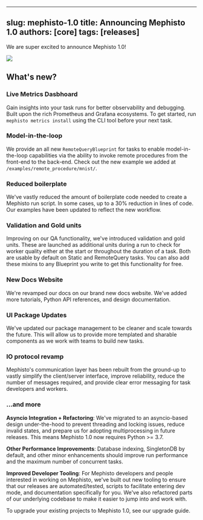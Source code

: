 <!---
  Copyright (c) Meta Platforms and its affiliates.
  This source code is licensed under the MIT license found in the
  LICENSE file in the root directory of this source tree.
-->

---
slug: mephisto-1.0
title: Announcing Mephisto 1.0
authors: [core]
tags: [releases]
---

We are super excited to announce Mephisto 1.0! 

![](/img/Mephisto1.0.png)

## What's new?

### **Live Metrics Dasbhoard**
Gain insights into your task runs for better observability and debugging. Built upon the rich Prometheus and Grafana ecosystems. To get started, run `mephisto metrics install` using the CLI tool before your next task.

### **Model-in-the-loop**
We provide an all new `RemoteQueryBlueprint` for tasks to enable model-in-the-loop capabilities via the ability to invoke remote procedures from the front-end to the back-end. Check out the new example we added at `/examples/remote_procedure/mnist/`.

### **Reduced boilerplate**
We've vastly reduced the amount of boilerplate code needed to create a Mephisto run script. In some cases, up to a 30% reduction in lines of code. Our examples have been updated to reflect the new workflow.

### **Validation and Gold units**
Improving on our QA functionality, we've introduced validation and gold units. These are launched as additional units during a run to check for worker quality either at the start or throughout the duration of a task. Both are usable by default on Static and RemoteQuery tasks. You can also add these mixins to any Blueprint you write to get this functionality for free.

### **New Docs Website**
We're revamped our docs on our brand new docs website. We've added more tutorials, Python API references, and design documentation.

### **UI Package Updates**
We've updated our package management to be cleaner and scale towards the future. This will allow us to provide more templated and sharable components as we work with teams to build new tasks.

### **IO protocol revamp**
Mephisto's communication layer has been rebuilt from the ground-up to vastly simplify the client/server interface, improve reliability, reduce the number of messages required, and provide clear error messaging for task developers and workers.


### ...and more
**Asyncio Integration + Refactoring**:
We've migrated to an asyncio-based design under-the-hood to prevent threading and locking issues, reduce invalid states, and prepare us for adopting multiprocessing in future releases. This means Mephisto 1.0 now requires Python >= 3.7.

**Other Performance Improvements**: Database indexing, SingletonDB by default, and other minor enhancements should improve run performance and the maximum number of concurrent tasks.

**Improved Developer Tooling**: For Mephisto developers and people interested in working on Mephisto, we've built out new tooling to ensure that our releases are automated/tested, scripts to facilitate entering dev mode, and documentation specifically for you. We've also refactored parts of our underlying codebase to make it easier to jump into and work with.


To upgrade your existing projects to Mephisto 1.0, see our upgrade guide.
